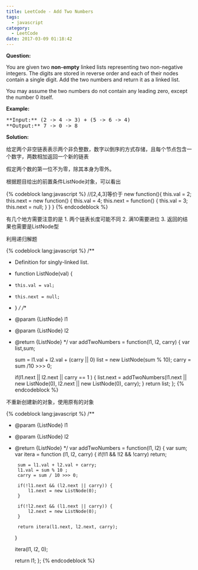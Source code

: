 ```yaml
---
title: LeetCode - Add Two Numbers
tags:
  - javascript
category:
  - LeetCode
date: 2017-03-09 01:18:42
---
```


**Question:**

You are given two **non-empty** linked lists representing two non-negative integers. The digits are stored in reverse order and each of their nodes contain a single digit. Add the two numbers and return it as a linked list.

You may assume the two numbers do not contain any leading zero, except the number 0 itself. <!--more-->

<span style="font-size: 14px;">**Example:**

 </span>

<pre>**Input:** (2 -&gt; 4 -&gt; 3) + (5 -&gt; 6 -&gt; 4)
**Output:** 7 -&gt; 0 -&gt; 8
</pre>

<span style="font-size: 14px;">**Solution:**</span>

给定两个非空链表表示两个非负整数，数字以倒序的方式存储，且每个节点包含一个数字，两数相加返回一个新的链表

假定两个数的第一位不为零，除其本身为零外。

根据题目给出的前置条件ListNode对象，可以看出

{% codeblock lang:javascript %}
//[2,4,3]等价于
new function(){ 
    this.val = 2;
    this.next = new function() {
        this.val = 4;
        this.next = function() {
            this.val = 3;
            this.next = null;
        }
    }
}
{% endcodeblock %}

有几个地方需要注意的是
1\. 两个链表长度可能不同
2\. 满10需要进位
3\. 返回的结果也需要是ListNode型

利用递归解题

{% codeblock lang:javascript %}
/**
 * Definition for singly-linked list.
 * function ListNode(val) {
 *     this.val = val;
 *     this.next = null;
 * }
 */
/**
 * @param {ListNode} l1
 * @param {ListNode} l2
 * @return {ListNode}
 */
var addTwoNumbers = function(l1, l2, carry) {
    var list,sum;

    sum = l1.val + l2.val + (carry || 0)
    list = new ListNode(sum % 10);
    carry = sum /10 >>> 0;

    if(l1.next || l2.next || carry == 1 ) {
        list.next = addTwoNumbers(l1.next || new ListNode(0),
            l2.next || new ListNode(0), carry);
    }
    return list;
};
{% endcodeblock %}

不重新创建新的对象，使用原有的对象

{% codeblock lang:javascript %}
/**
 * @param {ListNode} l1
 * @param {ListNode} l2
 * @return {ListNode}
 */
var addTwoNumbers = function(l1, l2) {
    var sum;
    var itera = function (l1, l2, carry) {
        if(!l1 && !l2 && !carry) return;

        sum = l1.val + l2.val + carry;
        l1.val = sum % 10 ;
        carry = sum / 10 >>> 0;

        if(!l1.next && (l2.next || carry)) {
            l1.next = new ListNode(0);
        }

        if(!l2.next && (l1.next || carry)) {
            l2.next = new ListNode(0);
        }

        return itera(l1.next, l2.next, carry);
    }

    itera(l1, l2, 0);

    return l1;
};
{% endcodeblock %}